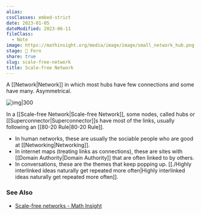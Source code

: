 ```yaml
---
alias: 
cssClasses: embed-strict
date: 2023-01-05
dateModified: 2023-06-11
fileClass:
  - Note
image: https://mathinsight.org/media/image/image/small_network_hub.png
stage: 🌿 Fern
share: true
slug: scale-free-network
title: Scale-free Network
---
```


A [[Network|Network]] in which most hubs have few connections and some have many. Asymmetrical.

![img|300](https://mathinsight.org/media/image/image/small_network_hub.png)

In a [[Scale-free Network|Scale-free Network]], some nodes, called hubs or [[Superconnector|Superconnector]]s have most of the links, usually following an [[80-20 Rule|80-20 Rule]]. 

- In human networks, these are usually the sociable people who are good at [[Networking|Networking]].
- In internet maps (treating links as connections), these are sites with [[Domain Authority|Domain Authority]] that are often linked to by others.
- In conversations, these are the themes that keep popping up. [[./Highly interlinked ideas naturally get repeated more often|Highly interlinked ideas naturally get repeated more often]].

### See Also

- [Scale-free networks - Math Insight](https://mathinsight.org/scale_free_network)
